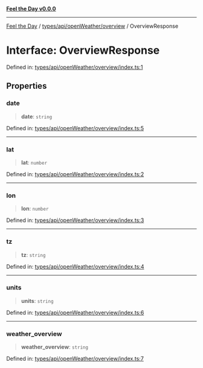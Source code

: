 [**Feel the Day v0.0.0**](../../../../../README.md)

***

[Feel the Day](../../../../../README.md) / [types/api/openWeather/overview](../README.md) / OverviewResponse

# Interface: OverviewResponse

Defined in: [types/api/openWeather/overview/index.ts:1](https://github.com/HyeinKang/feel-the-day/blob/6b0d3fb3bda5bce2accd42bfbaa4c5a46f07891e/src/types/api/openWeather/overview/index.ts#L1)

## Properties

### date

> **date**: `string`

Defined in: [types/api/openWeather/overview/index.ts:5](https://github.com/HyeinKang/feel-the-day/blob/6b0d3fb3bda5bce2accd42bfbaa4c5a46f07891e/src/types/api/openWeather/overview/index.ts#L5)

***

### lat

> **lat**: `number`

Defined in: [types/api/openWeather/overview/index.ts:2](https://github.com/HyeinKang/feel-the-day/blob/6b0d3fb3bda5bce2accd42bfbaa4c5a46f07891e/src/types/api/openWeather/overview/index.ts#L2)

***

### lon

> **lon**: `number`

Defined in: [types/api/openWeather/overview/index.ts:3](https://github.com/HyeinKang/feel-the-day/blob/6b0d3fb3bda5bce2accd42bfbaa4c5a46f07891e/src/types/api/openWeather/overview/index.ts#L3)

***

### tz

> **tz**: `string`

Defined in: [types/api/openWeather/overview/index.ts:4](https://github.com/HyeinKang/feel-the-day/blob/6b0d3fb3bda5bce2accd42bfbaa4c5a46f07891e/src/types/api/openWeather/overview/index.ts#L4)

***

### units

> **units**: `string`

Defined in: [types/api/openWeather/overview/index.ts:6](https://github.com/HyeinKang/feel-the-day/blob/6b0d3fb3bda5bce2accd42bfbaa4c5a46f07891e/src/types/api/openWeather/overview/index.ts#L6)

***

### weather\_overview

> **weather\_overview**: `string`

Defined in: [types/api/openWeather/overview/index.ts:7](https://github.com/HyeinKang/feel-the-day/blob/6b0d3fb3bda5bce2accd42bfbaa4c5a46f07891e/src/types/api/openWeather/overview/index.ts#L7)
